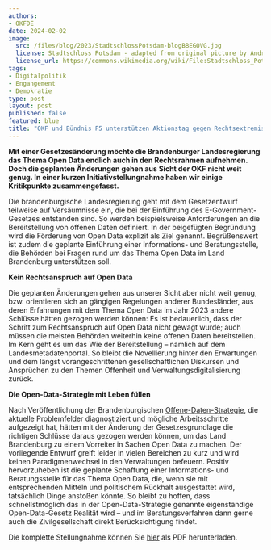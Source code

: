 ```yaml
---
authors:
- OKFDE
date: 2024-02-02
image: 
  src: /files/blog/2023/StadtschlossPotsdam-blogBBEGOVG.jpg
  license: Stadtschloss Potsdam - adapted from original picture by Andraszy CC BY-SA 4.0
  license_url: https://commons.wikimedia.org/wiki/File:Stadtschloss_Potsdam_von_der_Havelseite.jpg
tags:
- Digitalpolitik
- Engangement
- Demokratie
type: post
layout: post
published: false
featured: blue
title: "OKF und Bündnis F5 unterstützen Aktionstag gegen Rechtsextremismus"
---
```


**Mit einer Gesetzesänderung möchte die Brandenburger Landesregierung das Thema Open Data endlich auch in den Rechtsrahmen aufnehmen. Doch die geplanten Änderungen gehen aus Sicht der OKF nicht weit genug. In einer kurzen Initiativstellungnahme haben wir einige Kritikpunkte zusammengefasst.**

Die brandenburgische Landesregierung geht mit dem Gesetzentwurf teilweise auf Versäumnisse ein, die bei der Einführung des E-Government-Gesetzes entstanden sind. So werden beispielsweise Anforderungen an die Bereitstellung von offenen Daten definiert. In der beigefügten Begründung wird die Förderung von Open Data explizit als Ziel genannt. Begrüßenswert ist zudem die geplante Einführung einer Informations- und Beratungsstelle, die Behörden bei Fragen rund um das Thema Open Data im Land Brandenburg unterstützen soll. 

**Kein Rechtsanspruch auf Open Data**

Die geplanten Änderungen gehen aus unserer Sicht aber nicht weit genug, bzw. orientieren sich an gängigen Regelungen anderer Bundesländer, aus deren Erfahrungen mit dem Thema Open Data im Jahr 2023 andere Schlüsse hätten gezogen werden können: Es ist bedauerlich, dass der Schritt zum Rechtsanspruch auf Open Data nicht gewagt wurde; auch müssen die meisten Behörden weiterhin keine offenen Daten bereitstellen. Im Kern geht es um das Wie der Bereitstellung – nämlich auf dem Landesmetadatenportal. So bleibt die Novellierung hinter den Erwartungen und dem längst vorangeschrittenen gesellschaftlichen Diskursen und Ansprüchen zu den Themen Offenheit und Verwaltungsdigitalisierung zurück.

**Die Open-Data-Strategie mit Leben füllen**

Nach Veröffentlichung der Brandenburgischen [Offene-Daten-Strategie](https://mik.brandenburg.de/sixcms/media.php/9/20230607_Open%20Data%20Strategie_web_ba.pdf), die aktuelle Problemfelder diagnostiziert und mögliche Arbeitsschritte aufgezeigt hat, hätten mit der Änderung der Gesetzesgrundlage die richtigen Schlüsse daraus gezogen werden können, um das Land Brandenburg zu einem Vorreiter in Sachen Open Data zu machen. Der vorliegende Entwurf greift leider in vielen Bereichen zu kurz und wird keinen Paradigmenwechsel in den Verwaltungen befeuern. Positiv hervorzuheben ist die geplante Schaffung einer Informations- und Beratungsstelle für das Thema Open Data, die, wenn sie mit entsprechenden Mitteln und politischem Rückhalt ausgestattet wird, tatsächlich Dinge anstoßen könnte. So bleibt zu hoffen, dass schnellstmöglich das in der Open-Data-Strategie genannte eigenständige Open-Data-Gesetz Realität wird – und im Beratungsverfahren dann gerne auch die Zivilgesellschaft direkt Berücksichtigung findet.

Die komplette Stellungnahme können Sie [hier](https://github.com/okfde/okfn.de/blob/e806fe0aef4e7c51bba040812ca974fdcf9443a6/static/files/blog/2023/2023-09-28_OKF_Stellungnahme_BBEGovG.pdf?raw=true) als PDF herunterladen. 
